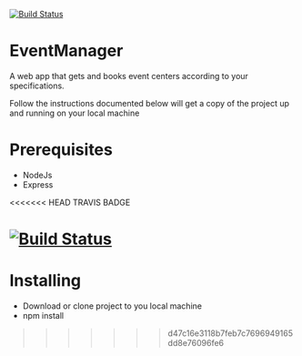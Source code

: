 [![Build Status](https://travis-ci.org/Orlayhemmy/EventManager.svg?branch=develop)](https://travis-ci.org/Orlayhemmy/EventManager)

# EventManager
A web app that gets and books event centers according to your specifications.

Follow the instructions documented below will get a copy of the project up and running on your local machine

# Prerequisites
- NodeJs
- Express

<<<<<<< HEAD
TRAVIS BADGE

[![Build Status](https://travis-ci.org/Orlayhemmy/EventManager.svg?branch=develop)](https://travis-ci.org/Orlayhemmy/EventManager)
=======
# Installing
- Download or clone project to you local machine
- npm install
>>>>>>> d47c16e3118b7feb7c7696949165dd8e76096fe6
